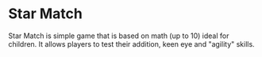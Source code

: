 # Star Match

Star Match is simple game that is based on math (up to 10) ideal for children.
It allows players to test their addition, keen eye and "agility" skills.
